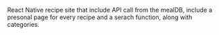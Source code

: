 React Native recipe site that include API call from the mealDB,
include a presonal page for every recipe and a serach function, along with categories.
